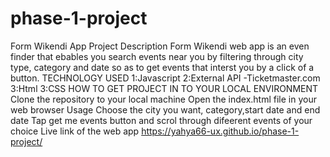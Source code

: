 # phase-1-project
Form Wikendi App
Project Description Form Wikendi web app is an even finder that ebables you search events near you by filtering through city type, category and date so as to get events that interst you by a click of a button. TECHNOLOGY USED 1:Javascript 2:External API -Ticketmaster.com 3:Html 3:CSS
HOW TO GET PROJECT IN TO YOUR LOCAL ENVIRONMENT Clone the repository to your local machine Open the index.html file in your web browser Usage Choose the city you want, category,start date and end date Tap get me events button and scrol through difeerent events of your choice
Live link of the web app https://yahya66-ux.github.io/phase-1-project/

